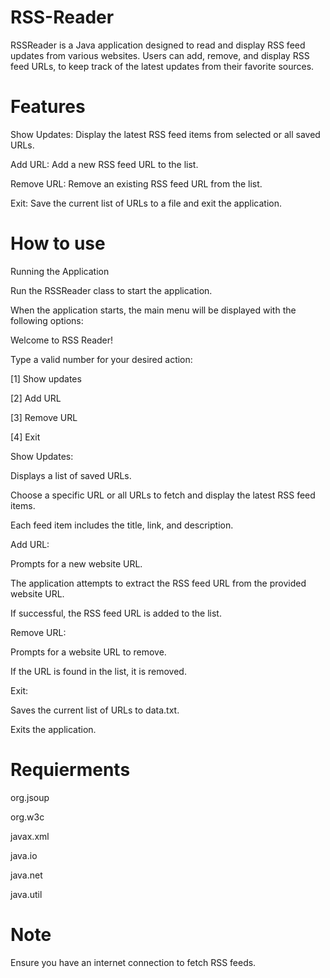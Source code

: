 # RSS-Reader

RSSReader is a Java application designed to read and display RSS feed updates from various websites. Users can add, remove, and display RSS feed URLs, 
to keep track of the latest updates from their favorite sources.



# Features

Show Updates: Display the latest RSS feed items from selected or all saved URLs.

Add URL: Add a new RSS feed URL to the list.

Remove URL: Remove an existing RSS feed URL from the list.

Exit: Save the current list of URLs to a file and exit the application.


# How to use

Running the Application

Run the RSSReader class to start the application.

When the application starts, the main menu will be displayed with the following options:

Welcome to RSS Reader!

Type a valid number for your desired action:

[1] Show updates

[2] Add URL

[3] Remove URL

[4] Exit


Show Updates:

Displays a list of saved URLs.

Choose a specific URL or all URLs to fetch and display the latest RSS feed items.

Each feed item includes the title, link, and description.

Add URL:

Prompts for a new website URL.

The application attempts to extract the RSS feed URL from the provided website URL.

If successful, the RSS feed URL is added to the list.

Remove URL:

Prompts for a website URL to remove.

If the URL is found in the list, it is removed.

Exit:

Saves the current list of URLs to data.txt.

Exits the application.

# Requierments


org.jsoup 

org.w3c

javax.xml

java.io

java.net

java.util


# Note

Ensure you have an internet connection to fetch RSS feeds.
